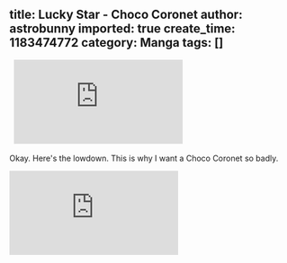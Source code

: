 title: Lucky Star - Choco Coronet
author: astrobunny
imported: true
create_time: 1183474772
category: Manga
tags: []
---
&nbsp; ![Choco](http://gallery.astrobunny.net/main.php?g2_view=core.DownloadItem&g2_itemId=743&g2_serialNumber=1 "Choco")  
  
Okay. Here's the lowdown. This is why I want a Choco Coronet so badly.  
  
 ![Coronet](http://gallery.astrobunny.net/main.php?g2_view=core.DownloadItem&g2_itemId=737)

